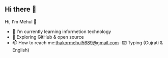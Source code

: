 ## Hi there 👋
 Hi, I'm Mehul 👋
- 🔭 I’m currently learning informetion technology
- 🌱 Exploring GitHub & open source
- 📫 How to reach me:thakormehul5689@gmail.com
-⌨️ Typing (Gujrati & English)
